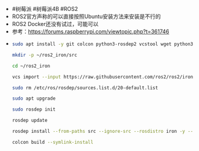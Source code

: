 - #树莓派 #树莓派4B #ROS2
- ROS2官方声称的可以直接按照Ubuntu安装方法来安装是不行的
- ROS2 Docker还没有试过，可能可以
- 参考：https://forums.raspberrypi.com/viewtopic.php?t=361746
- ```bash
  sudo apt install -y git colcon python3-rosdep2 vcstool wget python3-flake8-docstrings python3-pip python3-pytest-cov python3-flake8-blind-except python3-flake8-builtins python3-flake8-class-newline python3-flake8-comprehensions python3-flake8-deprecated python3-flake8-import-order python3-flake8-quotes python3-pytest-repeat python3-pytest-rerunfailures python3-vcstools libx11-dev libxrandr-dev libasio-dev libtinyxml2-dev
  
  mkdir -p ~/ros2_iron/src
  
  cd ~/ros2_iron
  
  vcs import --input https://raw.githubusercontent.com/ros2/ros2/iron/ros2.repos src
  
  sudo rm /etc/ros/rosdep/sources.list.d/20-default.list
  
  sudo apt upgrade
  
  sudo rosdep init
  
  rosdep update
  
  rosdep install --from-paths src --ignore-src --rosdistro iron -y --skip-keys "fastcdr rti-connext-dds-6.0.1 urdfdom_headers python3-vcstool"
  
  colcon build --symlink-install
  ```